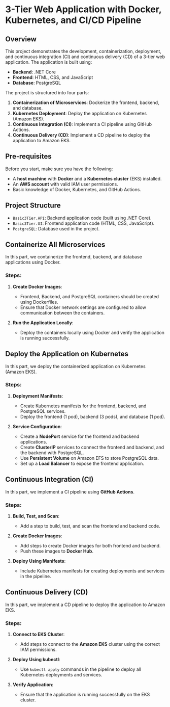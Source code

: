 # 3-Tier Web Application with Docker, Kubernetes, and CI/CD Pipeline

## Overview

This project demonstrates the development, containerization, deployment, and continuous integration (CI) and continuous delivery (CD) of a 3-tier web application. The application is built using:

- **Backend**: .NET Core
- **Frontend**: HTML, CSS, and JavaScript
- **Database**: PostgreSQL

The project is structured into four parts:

1. **Containerization of Microservices**: Dockerize the frontend, backend, and database.
2. **Kubernetes Deployment**: Deploy the application on Kubernetes (Amazon EKS).
3. **Continuous Integration (CI)**: Implement a CI pipeline using GitHub Actions.
4. **Continuous Delivery (CD)**: Implement a CD pipeline to deploy the application to Amazon EKS.

## Pre-requisites

Before you start, make sure you have the following:

- A **host machine** with **Docker** and a **Kubernetes cluster** (EKS) installed.
- An **AWS account** with valid IAM user permissions.
- Basic knowledge of Docker, Kubernetes, and GitHub Actions.

## Project Structure

- `Basic3Tier.API`: Backend application code (built using .NET Core).
- `Basic3Tier.UI`: Frontend application code (HTML, CSS, JavaScript).
- `PostgreSQL`: Database used in the project.

## Containerize All Microservices

In this part, we containerize the frontend, backend, and database applications using Docker.

### Steps:

1. **Create Docker Images**: 
   - Frontend, Backend, and PostgreSQL containers should be created using Dockerfiles.
   - Ensure that Docker network settings are configured to allow communication between the containers.
   
2. **Run the Application Locally**:
   - Deploy the containers locally using Docker and verify the application is running successfully.
   

## Deploy the Application on Kubernetes

In this part, we deploy the containerized application on Kubernetes (Amazon EKS).

### Steps:

1. **Deployment Manifests**:
   - Create Kubernetes manifests for the frontend, backend, and PostgreSQL services.
   - Deploy the frontend (1 pod), backend (3 pods), and database (1 pod).

2. **Service Configuration**:
   - Create a **NodePort** service for the frontend and backend applications.
   - Create **ClusterIP** services to connect the frontend and backend, and the backend with PostgreSQL.
   - Use **Persistent Volume** on Amazon EFS to store PostgreSQL data.
   - Set up a **Load Balancer** to expose the frontend application.


## Continuous Integration (CI)

In this part, we implement a CI pipeline using **GitHub Actions**.

### Steps:

1. **Build, Test, and Scan**:
   - Add a step to build, test, and scan the frontend and backend code.
   
2. **Create Docker Images**:
   - Add steps to create Docker images for both frontend and backend.
   - Push these images to **Docker Hub**.
   
3. **Deploy Using Manifests**:
   - Include Kubernetes manifests for creating deployments and services in the pipeline.

## Continuous Delivery (CD)

In this part, we implement a CD pipeline to deploy the application to Amazon EKS.

### Steps:

1. **Connect to EKS Cluster**:
   - Add steps to connect to the **Amazon EKS** cluster using the correct IAM permissions.

2. **Deploy Using kubectl**:
   - Use `kubectl apply` commands in the pipeline to deploy all Kubernetes deployments and services.

3. **Verify Application**:
   - Ensure that the application is running successfully on the EKS cluster.
